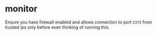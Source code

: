 # monitor

Ensure you have firewall enabled and allows connection to port `2375` from trusted ips only before even thinking of running this.